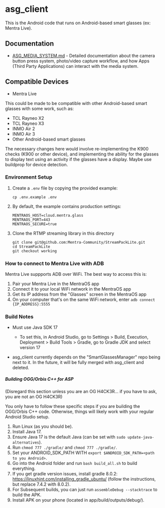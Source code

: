 # asg_client

This is the Android code that runs on Android-based smart glasses (ex: Mentra Live).

## Documentation

- [ASG_MEDIA_SYSTEM.md](./ASG_MEDIA_SYSTEM.md) - Detailed documentation about the camera button press system, photo/video capture workflow, and how Apps (Third Party Applications) can interact with the media system.

## Compatible Devices

- Mentra Live

This could be made to be compatible with other Android-based smart glasses with some work, such as:

- TCL Rayneo X2
- TCL Rayneo X3
- INMO Air 2
- INMO Air 3
- Other Android-based smart glasses

The necessary changes here would involve re-implementing the K900 checks (K900 or other device), and implementing the ability for the glasses to display text using an activity if the glasses have a display. Maybe use buildprop for device detection.

### Environment Setup

1. Create a `.env` file by copying the provided example:

   ```
   cp .env.example .env
   ```

2. By default, the example contains production settings:

   ```
   MENTRAOS_HOST=cloud.mentra.glass
   MENTRAOS_PORT=443
   MENTRAOS_SECURE=true
   ```

3. Clone the RTMP streaming library in this directory
   ```
   git clone git@github.com:Mentra-Community/StreamPackLite.git
   cd StreamPackLite
   git checkout working
   ```

### How to connect to Mentra Live with ADB

Mentra Live suppports ADB over WiFi. The best way to access this is:

1. Pair your Mentra Live in the MentraOS app
2. Connect it to your local WiFi network in the MentraOS app
3. Get its IP address from the "Glasses" screen in the MentraOS app
4. On your computer that's on the same WiFi network, enter `adb connect {IP_ADDRESS}:5555`

### Build Notes

- Must use Java SDK 17
  - To set this, in Android Studio, go to Settings > Build, Execution, Deployment > Build Tools > Gradle, go to Gradle JDK and select version 17

- asg_client currently depends on the "SmartGlassesManager" repo being next to it. In the future, it will be fully merged with asg_client and deleted.

##### Building OGG/Orbis C++ for ASP

(Disregard this section unless you are an OG H4CK3R... if you have to ask, you are not an OG H4CK3R)

You only have to follow these specific steps if you are building the OGG/Orbis C++ code. Otherwise, things will likely work with your regular Android Studio setup.

1. Run Linux (as you should be).
2. Install Java 17.
3. Ensure Java 17 is the default Java (can be set with `sudo update-java-alternatives`).
4. Run `chmod 777 ./gradle/` and `chmod 777 ./gradle/`.
5. Set your ANDROID_SDK_PATH WITH `export $ANDROID_SDK_PATH=<path to you Android>`.
6. Go into the Android folder and run `bash build_all.sh` to build everything.
7. If you get gradle version issues, install gradle 8.0.2: https://linuxhint.com/installing_gradle_ubuntu/ (follow the instructions, but replace 7.4.2 with 8.0.2).
8. For Subsequent builds, you can just run `assembleDebug --stacktrace` to build the APK.
9. Install APK on your phone (located in app/build/outputs/debug/).
